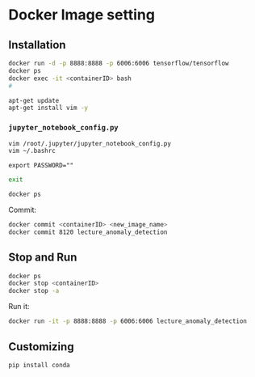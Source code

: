 # Docker Image setting

## Installation

```sh
docker run -d -p 8888:8888 -p 6006:6006 tensorflow/tensorflow
docker ps
docker exec -it <containerID> bash
#
```

```sh
apt-get update
apt-get install vim -y
```

### `jupyter_notebook_config.py`

```sh
vim /root/.jupyter/jupyter_notebook_config.py
vim ~/.bashrc
```

```vim
export PASSWORD=""
```

```sh
exit
```

```sh
docker ps
```

Commit:
```sh
docker commit <containerID> <new_image_name>
docker commit 8120 lecture_anomaly_detection
```


## Stop and Run
```sh
docker ps
docker stop <containerID>
docker stop -a
```


Run it:
```sh
docker run -it -p 8888:8888 -p 6006:6006 lecture_anomaly_detection
```


## Customizing

```sh
pip install conda
```
